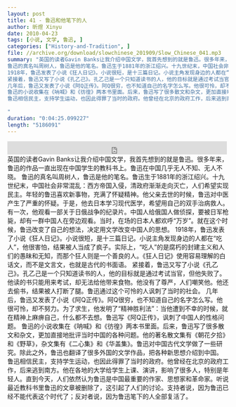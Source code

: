 ```yaml
---
layout: post
title: 41 - 鲁迅和他笔下的人
author: 昕煜 Xinyu
date: 2010-04-23
tags: [小说, 文学, 鲁迅, ]
categories: ["History-and-Tradition", ]
file: //archive.org/download/slowchinese_201909/Slow_Chinese_041.mp3
summary: "英国的读者Gavin Banks让我介绍中国文学，我首先想到的就是鲁迅。很多年来，鲁迅的作品一直出现在中国学生的教科书上。鲁迅在中国几乎无人不知、无人不晓。
鲁迅的真名叫周树人，鲁迅是他的笔名。鲁迅生于1881年的浙江绍兴。十九世纪末，中国社会非常混乱：西方帝国入侵，清政府渐渐走向灭亡，人们希望实现民主。年轻的鲁迅喜欢新事物，充满了怀疑精神。他父亲去世的时候，鲁迅对中医产生了严重的怀疑。于是，他去日本学习现代医学，希望用自己的双手治病救人。有一次，他观看一部关于日俄战争的纪录片。中国人给俄国人做侦探，要被日军枪毙，却有一群中国人在旁边观看。当时，在场的日本人都欢呼“万岁”。就在这个时候，鲁迅改变了自己的想法，决定用文学改变中国人的思想。
1918年，鲁迅发表了小说《狂人日记》。小说很短，是十三篇日记。小说主角发现身边的人都在“吃人”，他很害怕，结果被人当成了疯子。实际上，“吃人”的是腐朽的封建主义和人们的愚昧和无知，而那个狂人则是一个善良的人。《狂人日记》使用容易理解的白话文，而不是文言文，也就是古代的书面语。
紧接着，鲁迅又写了小说《孔乙己》。孔乙己是一个只知道读书的人，他的目标就是通过考试当官，但他失败了。他读的书只能用来考试，却无法给他带来食物。他没有了尊严，人们嘲笑他。他还去偷书，结果被人打断了腿。鲁迅通过这个可怜的人讽刺了当时的社会。
几年后，鲁迅又发表了小说《阿Q正传》。阿Q很穷，也不知道自己的名字怎么写。他很可怜，却不努力。为了求生，他发明了“精神胜利法”：当他遭到不幸的时候，就在精神上麻痹自己，什么都不去想。鲁迅写《阿Q正传》，讽刺了中国人的性格问题。
鲁迅的小说收集在《呐喊》和《彷徨》两本书里面。后来，鲁迅写了很多散文和杂文，更加直接地批评当时中国的各种问题。他的著名散文集有《朝花夕拾》和《野草》，杂文集有《二心集》和《华盖集》。鲁迅对中国古代文学做了一些研究。除此之外，鲁迅也翻译了很多外国的文学作品，把各种新思想介绍到中国。
鲁迅相信民主，支持学生运动，也因此得罪了当时的政府。他曾经在北京的政府工作，后来逃到南方。他在各地的大学给学生上课、演讲，影响了很多人，特别是年轻人。直到今天，人们依然认为鲁迅是中国最重要的作家、思想家和革命家。听说最近教科书里鲁迅的文章被删除了，这引起了人们的讨论。支持者说，因为鲁迅已经不能代表这个时代了；反对者说，因为鲁迅笔下的人全部复活了。
 
"
duration: "0:04:25.099227"
length: "5186091"
---
```


<iframe src="https://archive.org/embed/slowchinese_201909/Slow_Chinese_041.mp3" width="500" height="30" frameborder="0" webkitallowfullscreen="true" mozallowfullscreen="true" allowfullscreen></iframe>
英国的读者Gavin Banks让我介绍中国文学，我首先想到的就是鲁迅。很多年来，鲁迅的作品一直出现在中国学生的教科书上。鲁迅在中国几乎无人不知、无人不晓。
鲁迅的真名叫周树人，鲁迅是他的笔名。鲁迅生于1881年的浙江绍兴。十九世纪末，中国社会非常混乱：西方帝国入侵，清政府渐渐走向灭亡，人们希望实现民主。年轻的鲁迅喜欢新事物，充满了怀疑精神。他父亲去世的时候，鲁迅对中医产生了严重的怀疑。于是，他去日本学习现代医学，希望用自己的双手治病救人。有一次，他观看一部关于日俄战争的纪录片。中国人给俄国人做侦探，要被日军枪毙，却有一群中国人在旁边观看。当时，在场的日本人都欢呼“万岁”。就在这个时候，鲁迅改变了自己的想法，决定用文学改变中国人的思想。
1918年，鲁迅发表了小说《狂人日记》。小说很短，是十三篇日记。小说主角发现身边的人都在“吃人”，他很害怕，结果被人当成了疯子。实际上，“吃人”的是腐朽的封建主义和人们的愚昧和无知，而那个狂人则是一个善良的人。《狂人日记》使用容易理解的白话文，而不是文言文，也就是古代的书面语。
紧接着，鲁迅又写了小说《孔乙己》。孔乙己是一个只知道读书的人，他的目标就是通过考试当官，但他失败了。他读的书只能用来考试，却无法给他带来食物。他没有了尊严，人们嘲笑他。他还去偷书，结果被人打断了腿。鲁迅通过这个可怜的人讽刺了当时的社会。
几年后，鲁迅又发表了小说《阿Q正传》。阿Q很穷，也不知道自己的名字怎么写。他很可怜，却不努力。为了求生，他发明了“精神胜利法”：当他遭到不幸的时候，就在精神上麻痹自己，什么都不去想。鲁迅写《阿Q正传》，讽刺了中国人的性格问题。
鲁迅的小说收集在《呐喊》和《彷徨》两本书里面。后来，鲁迅写了很多散文和杂文，更加直接地批评当时中国的各种问题。他的著名散文集有《朝花夕拾》和《野草》，杂文集有《二心集》和《华盖集》。鲁迅对中国古代文学做了一些研究。除此之外，鲁迅也翻译了很多外国的文学作品，把各种新思想介绍到中国。
鲁迅相信民主，支持学生运动，也因此得罪了当时的政府。他曾经在北京的政府工作，后来逃到南方。他在各地的大学给学生上课、演讲，影响了很多人，特别是年轻人。直到今天，人们依然认为鲁迅是中国最重要的作家、思想家和革命家。听说最近教科书里鲁迅的文章被删除了，这引起了人们的讨论。支持者说，因为鲁迅已经不能代表这个时代了；反对者说，因为鲁迅笔下的人全部复活了。
 
